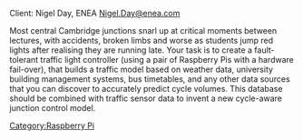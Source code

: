 Client: Nigel Day, ENEA <Nigel.Day@enea.com>

Most central Cambridge junctions snarl up at critical moments between
lectures, with accidents, broken limbs and worse as students jump red
lights after realising they are running late. Your task is to create a
fault-tolerant traffic light controller (using a pair of Raspberry Pis
with a hardware fail-over), that builds a traffic model based on weather
data, university building management systems, bus timetables, and any
other data sources that you can discover to accurately predict cycle
volumes. This database should be combined with traffic sensor data to
invent a new cycle-aware junction control model.

[Category:Raspberry Pi](Category:Raspberry_Pi "wikilink")